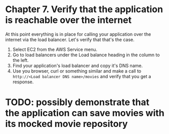 # Chapter 7.  Verify that the application is reachable over the internet

At this point everything is in place for calling your application over the internet via the load balancer. Let's verify that that's the case.

1. Select EC2 from the AWS Service menu.
1. Go to load balancers under the Load balance heading in the column to the left.
1. Find your application's load balancer and copy it's DNS name.
1. Use you browser, curl or something similar and make a call to `http://<Load balancer DNS name>/movies` and verify that you get a response.

# TODO: possibly demonstrate that the application can save movies with its mocked movie repository